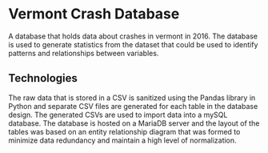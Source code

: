 # Vermont Crash Database

A database that holds data about crashes in vermont in 2016. The database is used
to generate statistics from the dataset that could be used to identify patterns and
relationships between variables.

## Technologies

The raw data that is stored in a CSV is sanitized using the Pandas library in Python
and separate CSV files are generated for each table in the database design. The generated
CSVs are used to import data into a mySQL database. The database is hosted on a MariaDB server
and the layout of the tables was based on an entity relationship diagram that was formed to 
minimize data redundancy and maintain a high level of normalization.
